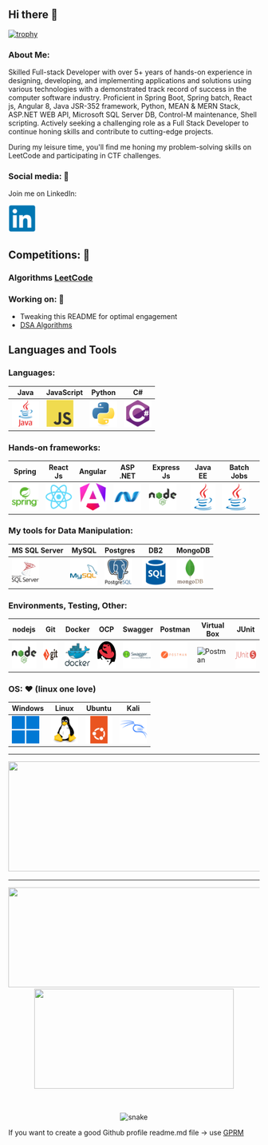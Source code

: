 ## Hi there 👋
<!-- <img src="https://github.com/TheDudeThatCode/TheDudeThatCode/blob/master/Assets/Hi.gif" width="29px"> -->

[![trophy](https://github-profile-trophy.vercel.app/?username=srinivasvadige&title=Stars,Followers,Commits,Repositories,MultipleLang,PullRequest&theme=onedark)](https://github.com/ryo-ma/github-profile-trophy)
  
### About Me:    
Skilled Full-stack Developer with over 5+ years of hands-on experience in designing, developing, and implementing applications and solutions using various technologies with a demonstrated track record of success in the computer software industry. Proficient in Spring Boot, Spring batch, React js, Angular 8, Java JSR-352 framework, Python, MEAN & MERN Stack, ASP.NET WEB API, Microsoft SQL Server DB, Control-M maintenance, Shell scripting. Actively seeking a challenging role as a Full Stack Developer to continue honing skills and contribute to cutting-edge projects.

During my leisure time, you'll find me honing my problem-solving skills on LeetCode and participating in CTF challenges.
      
   
### Social media: 📡    
Join me on LinkedIn:

<a href="https://www.linkedin.com/in/srinivasvadige/">
<img src="https://github.com/devicons/devicon/blob/master/icons/linkedin/linkedin-original.svg" title="LinkedIn Profile"  alt="LinkedIn Profile" width="55" height="55"/>
</a>



## Competitions: 🥇

### Algorithms [LeetCode](https://leetcode.com/srinivasvadige/)
 


### Working on: 🚀

- Tweaking this README for optimal engagement 
- [DSA Algorithms](https://github.com/srinivasvadige/dsa-programs) 


## Languages and Tools 
<div>

### Languages:
| Java | JavaScript | Python | C# |
|----------|----------|----------|-----|
|  <img src="https://github.com/devicons/devicon/blob/master/icons/java/java-original-wordmark.svg" title="Java"  alt="Java" width="55" height="55"/> |  <img src="https://github.com/devicons/devicon/blob/master/icons/javascript/javascript-original.svg" title="Js"  alt="Js" width="55" height="55"/> |  <img src="https://github.com/devicons/devicon/blob/master/icons/python/python-original.svg" title="Pythoon" alt="Pythoon" width="55" height="55"/> |  <img src="https://github.com/devicons/devicon/blob/master/icons/csharp/csharp-original.svg" title="C#" alt="C#" width="55" height="55"/>|

  

### Hands-on frameworks:

| Spring | React Js | Angular | ASP .NET | Express Js | Java EE | Batch Jobs |
|----------|----------|----------|----------|----------|----------|----------|
|  <img src="https://github.com/devicons/devicon/blob/master/icons/spring/spring-original-wordmark.svg" title="Spring"  alt="Spring" width="55" height="55"/>|  <img src="https://github.com/devicons/devicon/blob/master/icons/react/react-original.svg" title="React Js"  alt="React Js" width="55" height="55"/>|  <img src="https://github.com/devicons/devicon/blob/master/icons/angular/angular-original.svg" title="Angular" alt="Angular" width="55" height="55"/>|  <img src="https://github.com/devicons/devicon/blob/master/icons/dot-net/dot-net-original.svg" title="ASP .NET" alt="ASP .NET" width="55" height="55"/>|  <img src="https://github.com/devicons/devicon/blob/master/icons/nodejs/nodejs-original-wordmark.svg" title="sklearn" alt="sklearn" width="55" height="55"/>|  <img src="https://github.com/devicons/devicon/blob/master/icons/java/java-original.svg" title="mpl" alt="mpl" width="55" height="55"/>| <img src="https://github.com/devicons/devicon/blob/master/icons/java/java-original.svg" title="mpl" alt="mpl" width="55" height="55"/>|



### My tools for Data Manipulation:

| MS SQL Server | MySQL | Postgres | DB2 | MongoDB
|----------|----------|----------|----------|----------|
|<img src="https://github.com/devicons/devicon/blob/master/icons/microsoftsqlserver/microsoftsqlserver-original-wordmark.svg" title=" MS SQL Server" alt=" MS SQL Server" width="55" height="55"/>|<img src="https://github.com/devicons/devicon/blob/master/icons/mysql/mysql-original-wordmark.svg" title="MySQL" alt="MySQL" width="55" height="55"/>|<img src="https://github.com/devicons/devicon/blob/master/icons/postgresql/postgresql-original-wordmark.svg" title="Postgres" alt="Postgres" width="55" height="55"/>|<img src="https://github.com/devicons/devicon/blob/master/icons/azuresqldatabase/azuresqldatabase-plain.svg" title="DB2" alt="DB2" width="55" height="55"/>|<img src="https://github.com/devicons/devicon/blob/master/icons/mongodb/mongodb-original-wordmark.svg" title="MongoDB" alt="MongoDB" width="55" height="55"/>|<img 



  
### Environments, Testing, Other:

| nodejs | Git | Docker | OCP | Swagger | Postman | Virtual Box| JUnit |
|----------|----------|----------|----------|----------|----------|----------|----------|
|<img src="https://github.com/devicons/devicon/blob/master/icons/nodejs/nodejs-original-wordmark.svg" title="nodejs" alt="NodeJS" width="55" height="55"/>|<img src="https://github.com/devicons/devicon/blob/master/icons/git/git-original-wordmark.svg" title="Git" alt="Git" width="55" height="55"/>|<img src="https://github.com/devicons/devicon/blob/master/icons/docker/docker-original-wordmark.svg" title="Docker" alt="Docker" width="55" height="55"/>|<img src="https://github.com/devicons/devicon/blob/master/icons/redhat/redhat-original.svg" title="OCP" alt="OCP" width="55" height="55"/>|  <img src="https://github.com/devicons/devicon/blob/master/icons/swagger/swagger-original-wordmark.svg" title="Swagger" alt="Swagger" width="55" height="55"/>|  <img src="https://github.com/devicons/devicon/blob/master/icons/postman/postman-original-wordmark.svg" title="Postman" alt="Postman" width="55" height="55"/>|<img src="https://banner2.cleanpng.com/20190501/xvt/kisspng-computer-icons-virtualbox-portable-network-graphic-virtualbox-icon-of-line-style-available-in-svg-5cca247f73f9e3.6112721115567514874751.jpg" title="Postman" alt="Postman" width="80" height="55"/>| <img src="https://github.com/devicons/devicon/blob/master/icons/junit/junit-plain-wordmark.svg" title="JUnit" alt="JUnit" width="55" height="55"/>|


### OS: ❤️ (linux one love)

| Windows | Linux | Ubuntu | Kali |
|----------|----------|----------|----------|
| <img src="https://github.com/devicons/devicon/blob/master/icons/windows11/windows11-original.svg" title="Windows" alt="Windows" width="55" height="55"/> | <img src="https://github.com/devicons/devicon/blob/master/icons/linux/linux-original.svg" title="Linux" alt="Linux" width="55" height="55"/> | <img src="https://github.com/devicons/devicon/blob/master/icons/ubuntu/ubuntu-original.svg" title="Ubuntu" alt="Ubuntu" width="55" height="55"/> | <img src="https://github.com/canaleal/devicon/blob/new-icon-kali-linux/icons/kalilinux/kalilinux-original-wordmark.svg" title="Linux" alt="Linux" width="55" height="55"/> |



<!--

### It's not technology, but I use it. The section will be changed soon.:
  <img src="https://github.com/devicons/devicon/blob/master/icons/latex/latex-original.svg" title="Latex" alt="Latex" width="40" width="30" height="30"/>
  <img src="https://github.com/devicons/devicon/blob/master/icons/ssh/ssh-original.svg" title="ssh" alt="ssh" width="30" height="30"/>
  <img src="https://github.com/devicons/devicon/blob/master/icons/xml/xml-original.svg" title="xml" alt="xml" width="30" height="30"/>
  <img src="https://github.com/devicons/devicon/blob/master/icons/yaml/yaml-original.svg" title="yaml" alt="yaml" width="30" height="30"/>
  <img src="https://github.com/devicons/devicon/blob/master/icons/json/json-original.svg" title="json" alt="json" width="30" height="30"/>
  <img src="https://github.com/devicons/devicon/blob/master/icons/vscode/vscode-original-wordmark.svg" title="vsc" alt="vsc" width="30" height="30"/>
  <img src="https://github.com/devicons/devicon/blob/master/icons/pycharm/pycharm-original.svg" title="PC" alt="PC" width="30" height="30"/>
  <img src="https://github.com/devicons/devicon/blob/master/icons/clion/clion-original.svg" title="cl" alt="CL" width="30" height="30"/>
  <img src="https://github.com/devicons/devicon/blob/master/icons/datagrip/datagrip-original.svg" title="dg" alt="dg" width="30" height="30"/>  
  <img src="https://github.com/devicons/devicon/blob/master/icons/gitlab/gitlab-original-wordmark.svg" title="GitLab" alt="GitLab" width="30" height="30"/>
  <img src="https://github.com/devicons/devicon/blob/master/icons/confluence/confluence-original-wordmark.svg" title="Confluence" alt="Confluence" width="30" height="30"/>
  <img src="https://github.com/devicons/devicon/blob/master/icons/jira/jira-original-wordmark.svg" title="Jira" alt="Jira" width="30" height="30"/>
--> 
</div>

---

  
<p align="center">
  <img width="800" height="220" src="https://streak-stats.demolab.com?user=srinivasvadige&theme=highcontrast&hide_border=true&border_radius=5&card_width=800">
</p>


---




<p align="center">
  <img width="600" height="200" src="https://github-readme-stats.vercel.app/api?username=srinivasvadige&show_icons=true&theme=vision-friendly-dark">
  <img width="400" height="200" src="https://github-readme-stats.vercel.app/api/top-langs/?username=srinivasvadige&size_weight=0.15&count_weight=0.5&layout=compact&theme=vision-friendly-dark">
</p>
 


<div id="header" align="center">
  <img src="https://komarev.com/ghpvc/?username=srinivasvadige&style=for-the-badge&color=orange" alt=""/>
</div>


<div> </div>


<p align="center">
 <img width="1000" src="assets/github-snake.svg" alt="snake"/>
</p>

  
<p>If you want to create a good Github profile readme.md file -> use <a href="https://gprm.itsvg.in/">GPRM</a>  </p>

<!--
### How to reach me :mailbox:
[![Telegram Badge](https://img.shields.io/badge/Telegram-blue?style=flat&logo=telegram&logoColor=white)](https://t.me/sam_gyps)
--> 
<!--
**srinivasrepo/srinivasrepo** is a ✨ _special_ ✨ repository because its `README.md` (this file) appears on your GitHub profile.

Here are some ideas to get you started:

- 🔭 I’m currently working on ...
- 🌱 I’m currently learning ...
- 👯 I’m looking to collaborate on ...
- 🤔 I’m looking for help with ...
- 💬 Ask me about ...
- 📫 How to reach me: ...
- 😄 Pronouns: ...
- ⚡ Fun fact: ...
-->
